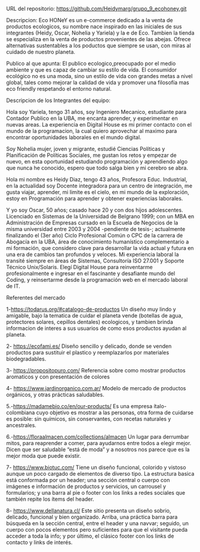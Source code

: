 
URL del repositorio: https://github.com/Heidymarg/grupo_9_ecohoney.git

Descripcion:
Eco HONeY es un e-commerce dedicado a la venta de productos ecologicos, su nombre nace inspirado en las iniciales de sus integrantes (Heidy, Oscar, Nohelia y Yariela) y la e de Eco. 
Tambien la tienda se especializa en la venta de productos provenientes de las abejas.
Ofrece alternativas sustentables a los poductos que siempre se usan, con miras al cuidado de nuestro planeta.

Publico al que apunta: 
El publico ecologico,preocupado por el medio ambiente y que es capaz de cambiar su estilo de vida.
El consumidor ecológico no es una moda, sino un estilo de vida con grandes metas a nivel global, tales como mejorar la calidad de vida y promover una filosofía mas eco friendly respetando el entorno natural.

Descripcion de los Integrantes del equipo:

Hola soy Yariela, tengo 31 años, soy Ingeniero Mecanico, estudiante para Contador Publico en la UBA, me encanta aprender, y experimentar en nuevas areas. La experiencia en Digital House es mi primer contacto con el mundo de la programacion, la cual quiero aprovechar al maximo para encontrar oportunidades laborales en el mundo digital.

Soy Nohelia mujer, joven y migrante, estudié Ciencias Políticas y Planificación de Políticas Sociales, me gustan los retos y empezar de nuevo, en esta oportunidad estudiando programación y aprendiendo algo que nunca he conocido, espero que todo salga bien y mi cerebro se abra.

Hola mi nombre es Heidy Diaz, tengo 43 años, Profesora Educ. Industrial,
 en la actualidad soy Docente integradora para un centro de integración, me gusta viajar,
 aprender, mi limite es el cielo, en mi mundo de la exploración, estoy  en Programación para aprender y obtener experiencias laborales.

Y yo soy Oscar, 50 años; casado hace 20 y con dos hijos adolescentes. 
Licenciado en Sistemas de la Universidad de Belgrano 1999; con un MBA en Administración de Empresas cursado en la Escuela de Negocios de la misma universidad entre 2003 y 2004 -pendiente de tesis-; actualmente finalizando el (3er año) Ciclo Profesional Común o CPC de la carrera de Abogacía en la UBA, área de conocimiento humanístico complementario a mi formación, que considero clave para desarrollar la vida actual y futura en una era de cambios tan profundos y veloces. 
Mi experiencia laboral la transité siempre en áreas de Sistemas, Consultoría ISO 27.001 y Soporte Técnico Unix/Solaris. 
Elegí Digital House para reinventarme profesionalmente e ingresar en el fascinante y desafiante mundo del Coding, y reinsertarme desde la programación web en el mercado laboral de IT.


Referentes del mercado

1-https://todarus.org/#catalogo-de-productos
Un diseño muy lindo y amigable, bajo la tematica de cuidar el planeta vende (botellas de agua, protectores solares, cepillos dentales) ecologicos, y tambien brinda informacion de interes a sus usuarios de como esos productos ayudan al planeta.

2- https://ecofami.es/
Diseño sencillo y delicado, donde se venden productos para sustituir el plastico y reemplazarlos por materiales biodegradables.

3- https://propositopuro.com/ 
Referencia sobre como mostrar productos aromaticos y con presentación de colores

4- https://www.jardinorganico.com.ar/
Modelo de mercado de productos orgánicos, y otras prácticas saludables.

5.-https://madamebio.co/en/our-products/
Es una empresa ítalo-colombiana cuyo objetivo es mostrar a las personas, otra forma de cuidarse es posible: sin químicos, sin conservantes, con recetas naturales y ancestrales.

6.-https://floraalmacen.com/collections/almacen
Un lugar para derrumbar mitos, para reaprender a comer, para ayudarnos entre todos a elegir mejor.
Dicen que ser saludable “está de moda” y a nosotros nos parece que es la mejor moda que puede existir.

7- https://www.biotuc.com/
Tiene un diseño funcional, colorido y vistoso aunque un poco cargado de elementos de diverso tipo. La estructura basica está conformada por un header; una sección central o cuerpo con imágenes e información de productos y servicios, un carrousel y formularios; y una barra al pie o footer con los links a redes sociales que también repite los ítems del header. 

8- https://www.dellanatura.cl/
Este sitio presenta un diseño sobrio, delicado, funcional y bien organizado. Arriba, una práctica barra para búsqueda en la sección central, entre el header y una navvar; seguido, un cuerpo con pocos elementos pero suficientes para que el visitante pueda acceder a toda la info; y por último, el clásico footer con los links de contacto y links de interés.
